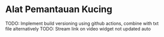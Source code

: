 # Alat Pemantauan Kucing

TODO: Implement build versioning using github actions, combine with txt file alternatively
TODO: Stream link on video widget not updated auto
